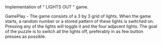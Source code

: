 Implementation of  " LIGHTS OUT " game.

GamePlay -
The game consists of a 3 by 3 grid of lights. When the game starts, a random number or a stored pattern of these lights is switched on. Pressing any of the lights will toggle it and the four adjacent lights. The goal of the puzzle is to switch all the lights off, preferably in as few button presses as possible.
